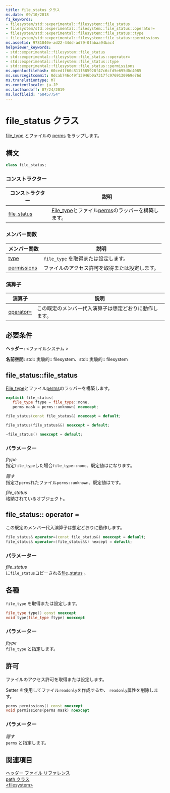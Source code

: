 ```yaml
---
title: file_status クラス
ms.date: 09/10/2018
f1_keywords:
- filesystem/std::experimental::filesystem::file_status
- filesystem/std::experimental::filesystem::file_status::operator=
- filesystem/std::experimental::filesystem::file_status::type
- filesystem/std::experimental::filesystem::file_status::permissions
ms.assetid: 9781840e-ad22-44dd-ad79-0fabaa94bac4
helpviewer_keywords:
- std::experimental::filesystem::file_status
- std::experimental::filesystem::file_status::operator=
- std::experimental::filesystem::file_status::type
- std::experimental::filesystem::file_status::permissions
ms.openlocfilehash: 60ced1f60c811f585928f47c6cfd5e695d0c4085
ms.sourcegitcommit: 0dcab746c49f13946b0a7317fc9769130969e76d
ms.translationtype: MT
ms.contentlocale: ja-JP
ms.lasthandoff: 07/24/2019
ms.locfileid: "68457754"
---
```

# <a name="filestatus-class"></a>file_status クラス

[file_type](../standard-library/filesystem-enumerations.md#file_type) とファイルの [perms](../standard-library/filesystem-enumerations.md#perms) をラップします。

## <a name="syntax"></a>構文

```cpp
class file_status;
```

### <a name="constructors"></a>コンストラクター

|コンストラクター|説明|
|-|-|
|[file_status](#file_status)|[File_type](../standard-library/filesystem-enumerations.md#file_type)とファイル[perms](../standard-library/filesystem-enumerations.md#perms)のラッパーを構築します。|

### <a name="member-functions"></a>メンバー関数

|メンバー関数|説明|
|-|-|
|[type](#type)|`file_type` を取得または設定します。|
|[permissions](#permissions)|ファイルのアクセス許可を取得または設定します。|

### <a name="operators"></a>演算子

|演算子|説明|
|-|-|
|[operator=](#op_as)|この既定のメンバー代入演算子は想定どおりに動作します。|

## <a name="requirements"></a>必要条件

**ヘッダー:** \<ファイルシステム >

**名前空間:** std:: 実験的:: filesystem、std:: 実験的:: filesystem

## <a name="file_status"></a>file_status::file_status

[File_type](../standard-library/filesystem-enumerations.md#file_type)とファイル[perms](../standard-library/filesystem-enumerations.md#perms)のラッパーを構築します。

```cpp
explicit file_status(
   file_type ftype = file_type::none,
   perms mask = perms::unknown) noexcept;

file_status(const file_status&) noexcept = default;

file_status(file_status&&) noexcept = default;

~file_status() noexcept = default;
```

### <a name="parameters"></a>パラメーター

*ftype*\
指定`file_type`した場合`file_type::none`、既定値はになります。

*隠す*\
指定さ`perms`れたファイル`perms::unknown`、既定値はです。

*file_status*\
格納されているオブジェクト。

## <a name="op_as"></a>file_status:: operator =

この既定のメンバー代入演算子は想定どおりに動作します。

```cpp
file_status& operator=(const file_status&) noexcept = default;
file_status& operator=(file_status&&) nexcept = default;
```

### <a name="parameters"></a>パラメーター

*file_status*\
に`file_status`コピーされる[file_status](../standard-library/file-status-class.md) 。

## <a name="type"></a>各種

`file_type` を取得または設定します。

```cpp
file_type type() const noexcept
void type(file_type ftype) noexcept
```

### <a name="parameters"></a>パラメーター

*ftype*\
`file_type` と指定します。

## <a name="permissions"></a>許可

ファイルのアクセス許可を取得または設定します。

Setter を使用してファイル`readonly`を作成するか、 `readonly`属性を削除します。

```cpp
perms permissions() const noexcept
void permissions(perms mask) noexcept
```

### <a name="parameters"></a>パラメーター

*隠す*\
`perms` と指定します。

## <a name="see-also"></a>関連項目

[ヘッダー ファイル リファレンス](../standard-library/cpp-standard-library-header-files.md)\
[path クラス](../standard-library/path-class.md)\
[\<filesystem>](../standard-library/filesystem.md)
